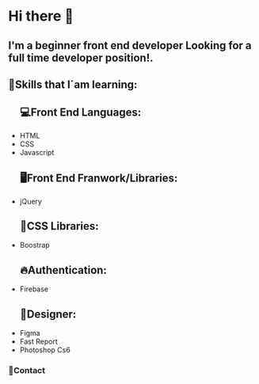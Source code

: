 <h1>Hi there 👋</h1>


<h2>I'm a beginner front end developer Looking for a full time developer position!.</h2>

<h2>🔰Skills that I´am learning:</h2>

   <ul>
        <h2>💻Front End Languages:</h2>
        <li>HTML</li>
        <li>CSS</li>
        <li>Javascript</li>
    </ul>
    
   <ul>
        <h2>🖥️Front End Franwork/Libraries:</h2>
        <li>jQuery</li>
    </ul>
   <ul>
        <h2>🌃CSS Libraries:</h2>
        <li>Boostrap</li>
    </ul>
   <ul>
        <h2>🔥Authentication:</h2>
        <li>Firebase</li>
    </ul>
   <ul>
        <h2>📸Designer:</h2>
        <li>Figma</li>
        <li>Fast Report</li>
        <li>Photoshop Cs6</li>
    </ul>

   <h3>📧Contact</h3>
   


